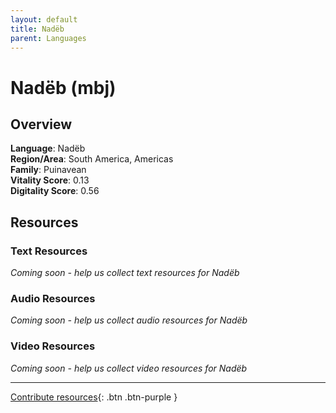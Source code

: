 ```yaml
---
layout: default
title: Nadëb
parent: Languages
---
```


# Nadëb (mbj)

## Overview

**Language**: Nadëb  
**Region/Area**: South America, Americas  
**Family**: Puinavean  
**Vitality Score**: 0.13  
**Digitality Score**: 0.56  

## Resources

### Text Resources
*Coming soon - help us collect text resources for Nadëb*

### Audio Resources
*Coming soon - help us collect audio resources for Nadëb*

### Video Resources
*Coming soon - help us collect video resources for Nadëb*

---

[Contribute resources](https://fairtrain.github.io/){: .btn .btn-purple }
